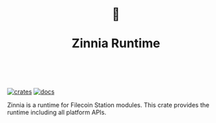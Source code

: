 <h1 align="center">
	<br>
	 🌼
	<br>
	<br>
	Zinnia Runtime
	<br>
	<br>
	<br>
</h1>

[![crates](https://img.shields.io/crates/v/zinnia_runtime.svg)](https://crates.io/crates/zinnia_runtime)
[![docs](https://docs.rs/zinnia_runtime/badge.svg)](https://docs.rs/zinnia_runtime)

Zinnia is a runtime for Filecoin Station modules. This crate provides the
runtime including all platform APIs.
